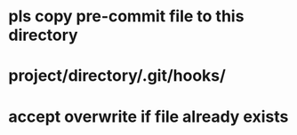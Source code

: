 # pls copy pre-commit file to this directory
# project/directory/.git/hooks/
# accept overwrite if file already exists